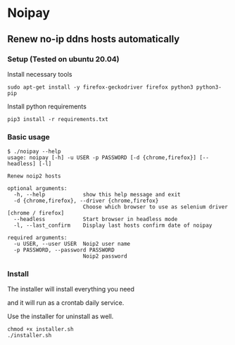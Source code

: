 # Noipay

## Renew no-ip ddns hosts automatically


### Setup (Tested on ubuntu 20.04)
Install necessary tools
```
sudo apt-get install -y firefox-geckodriver firefox python3 python3-pip
```
Install python requirements
```
pip3 install -r requirements.txt
```

### Basic usage
```
$ ./noipay --help
usage: noipay [-h] -u USER -p PASSWORD [-d {chrome,firefox}] [--headless] [-l]

Renew noip2 hosts

optional arguments:
  -h, --help            show this help message and exit
  -d {chrome,firefox}, --driver {chrome,firefox}
                        Choose which browser to use as selenium driver [chrome / firefox]
  --headless            Start browser in headless mode
  -l, --last_confirm    Display last hosts confirm date of noipay

required arguments:
  -u USER, --user USER  Noip2 user name
  -p PASSWORD, --password PASSWORD
                        Noip2 password
```
### Install
The installer will install everything you need

and it will run as a crontab daily service.

Use the installer for uninstall as well.
```
chmod +x installer.sh
./installer.sh
```
